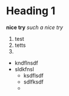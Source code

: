 # Heading 1
**nice try**
*such a nice try*
1. test
2. tetts
3. 

 

- kndflnsdf
- sldkfnsl
  - ksdflsdf
  - sdlfksdf
  - 